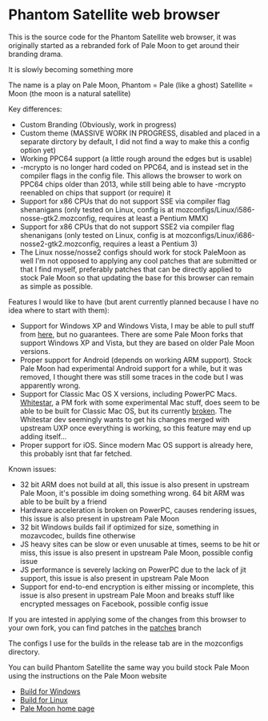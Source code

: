 # Phantom Satellite web browser

This is the source code for the Phantom Satellite web browser, it was originally started as a rebranded fork of Pale Moon to get around their branding drama.

It is slowly becoming something more

The name is a play on Pale Moon, Phantom = Pale (like a ghost) Satellite = Moon (the moon is a natural satellite)

Key differences:
* Custom Branding (Obviously, work in progress)
* Custom theme (MASSIVE WORK IN PROGRESS, disabled and placed in a separate dirctory by default, I did not find a way to make this a config option yet)
* Working PPC64 support (a little rough around the edges but is usable)
* -mcrypto is no longer hard coded on PPC64, and is instead set in the compiler flags in the config file. This allows the browser to work on PPC64 chips older than 2013, while still being able to have -mcrypto reenabled on chips that support (or require) it
* Support for x86 CPUs that do not support SSE via compiler flag shenanigans (only tested on Linux, config is at mozconfigs/Linux/i586-nosse-gtk2.mozconfig, requires at least a Pentium MMX)
* Support for x86 CPUs that do not support SSE2 via compiler flag shenanigans (only tested on Linux, config is at mozconfigs/Linux/i686-nosse2-gtk2.mozconfig, requires a least a Pentium 3)
* The Linux nosse/nosse2 configs should work for stock PaleMoon as well
I'm not opposed to applying any cool patches that are submitted or that I find myself, preferably patches that can be directly applied to stock Pale Moon so that updating the base for this browser can remain as simple as possible.

Features I would like to have (but arent currently planned because I have no idea where to start with them):
* Support for Windows XP and Windows Vista, I may be able to pull stuff from [here](https://github.com/roytam1/UXP), but no guarantees.
There are some Pale Moon forks that support Windows XP and Vista, but they are based on older Pale Moon versions.
* Proper support for Android (depends on working ARM support).
Stock Pale Moon had experimental Android support for a while, but it was removed, I thought there was still some traces in the code but I was apparently wrong.
* Support for Classic Mac OS X versions, including PowerPC Macs.
[Whitestar](https://github.com/dbsoft/White-Star), a PM fork with some experimental Mac stuff, does seem to be able to be built for Classic Mac OS, but its currently [broken](https://github.com/dbsoft/White-Star/issues/2).
The Whitestar dev seemingly wants to get his changes merged with upstream UXP once everything is working, so this feature may end up adding itself...
* Proper support for iOS.
Since modern Mac OS support is already here, this probably isnt that far fetched.

Known issues:
* 32 bit ARM does not build at all, this issue is also present in upstream Pale Moon, it's possible im doing something wrong. 64 bit ARM was able to be built by a friend
* Hardware acceleration is broken on PowerPC, causes rendering issues, this issue is also present in upstream Pale Moon
* 32 bit Windows builds fail if optimized for size, something in mozavcodec, builds fine otherwise
* JS heavy sites can be slow or even unusable at times, seems to be hit or miss, this issue is also present in upstream Pale Moon, possible config issue
* JS performance is severely lacking on PowerPC due to the lack of jit support, this issue is also present in upstream Pale Moon
* Support for end-to-end encryption is either missing or incomplete, this issue is also present in upstream Pale Moon and breaks stuff like encrypted messages on Facebook, possible config issue

If you are intested in applying some of the changes from this browser to your own fork, you can find patches in the [patches](https://github.com/DCFUKSURMOM/Phantom-Satellite/tree/patches) branch

The configs I use for the builds in the release tab are in the mozconfigs directory.

You can build Phantom Satellite the same way you build stock Pale Moon using the instructions on the Pale Moon website

* [Build for Windows](https://developer.palemoon.org/build/windows/)
* [Build for Linux](https://developer.palemoon.org/build/linux/)
* [Pale Moon home page](http://www.palemoon.org/)
